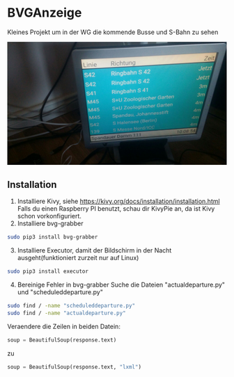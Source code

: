 # BVGAnzeige
Kleines Projekt um in der WG die kommende Busse und S-Bahn zu sehen

<img src="images/example1.jpg" alt="Example1" style="width: 750;"/>

## Installation
1. Installiere Kivy, siehe https://kivy.org/docs/installation/installation.html
Falls du einen Raspberry PI benutzt, schau dir KivyPie an, da ist Kivy schon vorkonfiguriert.
2. Installiere bvg-grabber
~~~bash
sudo pip3 install bvg-grabber
~~~
3. Installiere Executor, damit der Bildschirm in der Nacht ausgeht(funktioniert zurzeit nur auf Linux)
~~~bash
sudo pip3 install executor
~~~
4. Bereinige Fehler in bvg-grabber
Suche die Dateien "actualdeparture.py" und "scheduleddeparture.py"
~~~bash
sudo find / -name "scheduleddeparture.py"
sudo find / -name "actualdeparture.py"
~~~
Veraendere die Zeilen in beiden Datein:
~~~python
soup = BeautifulSoup(response.text)
~~~
zu
~~~python
soup = BeautifulSoup(response.text, "lxml")
~~~

